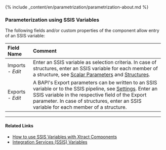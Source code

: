 
{% include _content/en/parametrization/parametrization-about.md  %}

### Parameterization using SSIS Variables
The following fields and/or custom properties of the component allow entry of an SSIS variable:

|Field Name|Comment|
|:----|:----|
| Imports - *Edit*|Enter an SSIS variable as selection criteria. In case of structures, enter an SSIS variable for each member of a structure, see [Scalar Parameters](./scalar-parameters) and [Structures](./structures).|
| Exports - *Edit*|A BAPI's Export parameters can be written to an SSIS variable or to the SSIS pipeline, see [Settings](./settings). Enter an SSIS variable in the respective field of the Export parameter. In case of structures, enter an SSIS variable for each member of a structure.|


****
#### Related Links
- [How to use SSIS Variables with Xtract Components](../parameterization/parameterization-var) 
- [Integration Services (SSIS) Variables](https://docs.microsoft.com/en-us/sql/integration-services/integration-services-ssis-variables?view=sql-server-ver15)